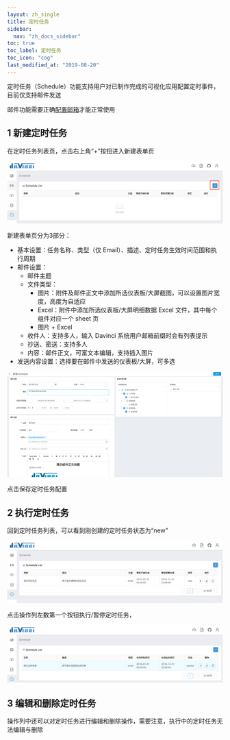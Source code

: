 ```yaml
---
layout: zh_single
title: 定时任务
sidebar:
  nav: "zh_docs_sidebar"
toc: true
toc_label: 定时任务
toc_icon: "cog"
last_modified_at: "2019-08-20"
---
```


定时任务（Schedule）功能支持用户对已制作完成的可视化应用配置定时事件，目前仅支持邮件发送

邮件功能需要正确[配置邮箱](1.1-deployment#243-mail-配置)才能正常使用

## 1 新建定时任务

在定时任务列表页，点击右上角“+”按钮进入新建表单页

![新建定时任务1](../../assets/images/schedule/1.1.png)

新建表单页分为3部分：
- 基本设置：任务名称、类型（仅 Email）、描述、定时任务生效时间范围和执行周期
- 邮件设置：
  - 邮件主题
  - 文件类型：
    - 图片：附件及邮件正文中添加所选仪表板/大屏截图，可以设置图片宽度，高度为自适应
    - Excel：附件中添加所选仪表板/大屏明细数据 Excel 文件，其中每个组件对应一个 sheet 页
    - 图片 + Excel
  - 收件人：支持多人，输入 Davinci 系统用户邮箱前缀时会有列表提示
  - 抄送、密送：支持多人
  - 内容：邮件正文，可富文本编辑，支持插入图片
- 发送内容设置：选择要在邮件中发送的仪表板/大屏，可多选

![新建定时任务2](../../assets/images/schedule/1.2.png)

点击保存定时任务配置

## 2 执行定时任务

回到定时任务列表，可以看到刚创建的定时任务状态为“new”

![执行定时任务1](../../assets/images/schedule/2.1.png)

点击操作列左数第一个按钮执行/暂停定时任务，

![执行定时任务2](../../assets/images/schedule/2.2.png)

## 3 编辑和删除定时任务

操作列中还可以对定时任务进行编辑和删除操作，需要注意，执行中的定时任务无法编辑与删除
